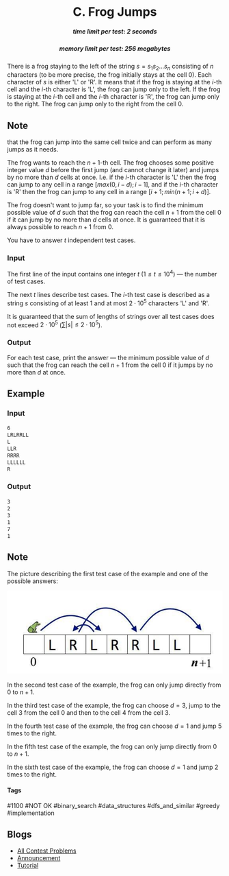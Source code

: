 <h1 style='text-align: center;'> C. Frog Jumps</h1>

<h5 style='text-align: center;'>time limit per test: 2 seconds</h5>
<h5 style='text-align: center;'>memory limit per test: 256 megabytes</h5>

There is a frog staying to the left of the string $s = s_1 s_2 \ldots s_n$ consisting of $n$ characters (to be more precise, the frog initially stays at the cell $0$). Each character of $s$ is either 'L' or 'R'. It means that if the frog is staying at the $i$-th cell and the $i$-th character is 'L', the frog can jump only to the left. If the frog is staying at the $i$-th cell and the $i$-th character is 'R', the frog can jump only to the right. The frog can jump only to the right from the cell $0$.

## Note

 that the frog can jump into the same cell twice and can perform as many jumps as it needs.

The frog wants to reach the $n+1$-th cell. The frog chooses some positive integer value $d$ before the first jump (and cannot change it later) and jumps by no more than $d$ cells at once. I.e. if the $i$-th character is 'L' then the frog can jump to any cell in a range $[max(0, i - d); i - 1]$, and if the $i$-th character is 'R' then the frog can jump to any cell in a range $[i + 1; min(n + 1; i + d)]$.

The frog doesn't want to jump far, so your task is to find the minimum possible value of $d$ such that the frog can reach the cell $n+1$ from the cell $0$ if it can jump by no more than $d$ cells at once. It is guaranteed that it is always possible to reach $n+1$ from $0$.

You have to answer $t$ independent test cases.

### Input

The first line of the input contains one integer $t$ ($1 \le t \le 10^4$) — the number of test cases.

The next $t$ lines describe test cases. The $i$-th test case is described as a string $s$ consisting of at least $1$ and at most $2 \cdot 10^5$ characters 'L' and 'R'.

It is guaranteed that the sum of lengths of strings over all test cases does not exceed $2 \cdot 10^5$ ($\sum |s| \le 2 \cdot 10^5$).

### Output

For each test case, print the answer — the minimum possible value of $d$ such that the frog can reach the cell $n+1$ from the cell $0$ if it jumps by no more than $d$ at once.

## Example

### Input


```text
6
LRLRRLL
L
LLR
RRRR
LLLLLL
R
```
### Output


```text
3
2
3
1
7
1
```
## Note

The picture describing the first test case of the example and one of the possible answers:

![](images/de84e2ea205b39d12a73b422b7f6b0229de451ba.png)

In the second test case of the example, the frog can only jump directly from $0$ to $n+1$.

In the third test case of the example, the frog can choose $d=3$, jump to the cell $3$ from the cell $0$ and then to the cell $4$ from the cell $3$.

In the fourth test case of the example, the frog can choose $d=1$ and jump $5$ times to the right.

In the fifth test case of the example, the frog can only jump directly from $0$ to $n+1$.

In the sixth test case of the example, the frog can choose $d=1$ and jump $2$ times to the right.



#### Tags 

#1100 #NOT OK #binary_search #data_structures #dfs_and_similar #greedy #implementation 

## Blogs
- [All Contest Problems](../Codeforces_Round_627_(Div._3).md)
- [Announcement](../blogs/Announcement.md)
- [Tutorial](../blogs/Tutorial.md)
